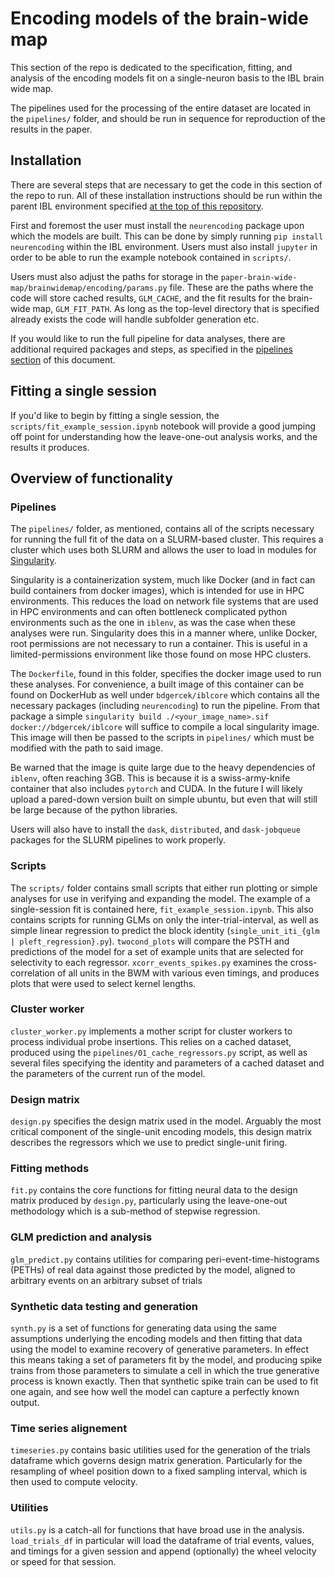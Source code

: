 # Encoding models of the brain-wide map

This section of the repo is dedicated to the specification, fitting, and analysis of the encoding models fit on a single-neuron basis to the IBL brain wide map.

The pipelines used for the processing of the entire dataset are located in the `pipelines/` folder, and should be run in sequence for reproduction of the results in the paper.

## Installation

There are several steps that are necessary to get the code in this section of the repo to run. All of these installation instructions should be run within the parent IBL environment specified [at the top of this repository](https://github.com/int-brain-lab/paper-brain-wide-map#readme).

First and foremost the user must install the `neurencoding` package upon which the models are built. This can be done by simply running `pip install neurencoding` within the IBL environment. Users must also install `jupyter` in order to be able to run the example notebook contained in `scripts/`.

Users must also adjust the paths for storage in the `paper-brain-wide-map/brainwidemap/encoding/params.py` file. These are the paths where the code will store cached results, `GLM_CACHE`, and the fit results for the brain-wide map, `GLM_FIT_PATH`. As long as the top-level directory that is specified already exists the code will handle subfolder generation etc.

If you would like to run the full pipeline for data analyses, there are additional required packages and steps, as specified in the [pipelines section](#pipelines) of this document.

## Fitting a single session

If you'd like to begin by fitting a single session, the `scripts/fit_example_session.ipynb` notebook will provide a good jumping off point for understanding how the leave-one-out analysis works, and the results it produces.

## Overview of functionality

### Pipelines

The `pipelines/` folder, as mentioned, contains all of the scripts necessary for running the full fit of the data on a SLURM-based cluster. This requires a cluster which uses both SLURM and allows the user to load in modules for [Singularity](https://docs.sylabs.io/guides/3.7/user-guide/).

Singularity is a containerization system, much like Docker (and in fact can build containers from docker images), which is intended for use in HPC environments. This reduces the load on network file systems that are used in HPC environments and can often bottleneck complicated python environments such as the one in `iblenv`, as was the case when these analyses were run. Singularity does this in a manner where, unlike Docker, root permissions are not necessary to run a container. This is useful in a limited-permissions environment like those found on mose HPC clusters.

The `Dockerfile`, found in this folder, specifies the docker image used to run these analyses. For convenience, a built image of this container can be found on DockerHub as well under `bdgercek/iblcore` which contains all the necessary packages (including `neurencoding`) to run the pipeline. From that package a simple `singularity build ./<your_image_name>.sif docker://bdgercek/iblcore` will suffice to compile a local singularity image. This image will then be passed to the scripts in `pipelines/` which must be modified with the path to said image. 

Be warned that the image is quite large due to the heavy dependencies of `iblenv`, often reaching 3GB. This is because it is a swiss-army-knife container that also includes `pytorch` and CUDA. In the future I will likely upload a pared-down version built on simple ubuntu, but even that will still be large because of the python libraries.

Users will also have to install the `dask`, `distributed`, and `dask-jobqueue` packages for the SLURM pipelines to work properly.

### Scripts

The `scripts/` folder contains small scripts that either run plotting or simple analyses for use in verifying and expanding the model. The example of a single-session fit is contained here, `fit_example_session.ipynb`. This also contains scripts for running GLMs on only the inter-trial-interval, as well as simple linear regression to predict the block identity (`single_unit_iti_{glm | pleft_regression}.py`). `twocond_plots` will compare the PSTH and predictions of the model for a set of example units that are selected for selectivity to each regressor. `xcorr_events_spikes.py` examines the cross-correlation of all units in the BWM with various even timings, and produces plots that were used to select kernel lengths.

### Cluster worker

`cluster_worker.py` implements a mother script for cluster workers to process individual probe insertions. This relies on a cached dataset, produced using the `pipelines/01_cache_regressors.py` script, as well as several files specifying the identity and parameters of a cached dataset and the parameters of the current run of the model.

### Design matrix

`design.py` specifies the design matrix used in the model. Arguably the most critical component of the single-unit encoding models, this design matrix describes the regressors which we use to predict single-unit firing.

### Fitting methods

`fit.py` contains the core functions for fitting neural data to the design matrix produced by `design.py`, particularly using the leave-one-out methodology which is a sub-method of stepwise regression.

### GLM prediction and analysis

`glm_predict.py` contains utilities for comparing peri-event-time-histograms (PETHs) of real data against those predicted by the model, aligned to arbitrary events on an arbitrary subset of trials

### Synthetic data testing and generation

`synth.py` is a set of functions for generating data using the same assumptions underlying the encoding models and then fitting that data using the model to examine recovery of generative parameters. In effect this means taking a set of parameters fit by the model, and producing spike trains from those parameters to simulate a cell in which the true generative process is known exactly. Then that synthetic spike train can be used to fit one again, and see how well the model can capture a perfectly known output.

### Time series alignement

`timeseries.py` contains basic utilities used for the generation of the trials dataframe which governs design matrix generation. Particularly for the resampling of wheel position down to a fixed sampling interval, which is then used to compute velocity.

### Utilities

`utils.py` is a catch-all for functions that have broad use in the analysis. `load_trials_df` in particular will load the dataframe of trial events, values, and timings for a given session and append (optionally) the wheel velocity or speed for that session.

